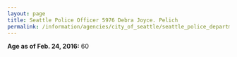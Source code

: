 ```yaml
---
layout: page
title: Seattle Police Officer 5976 Debra Joyce. Pelich
permalink: /information/agencies/city_of_seattle/seattle_police_department/copbook/5976/
---
```


**Age as of Feb. 24, 2016:** 60
